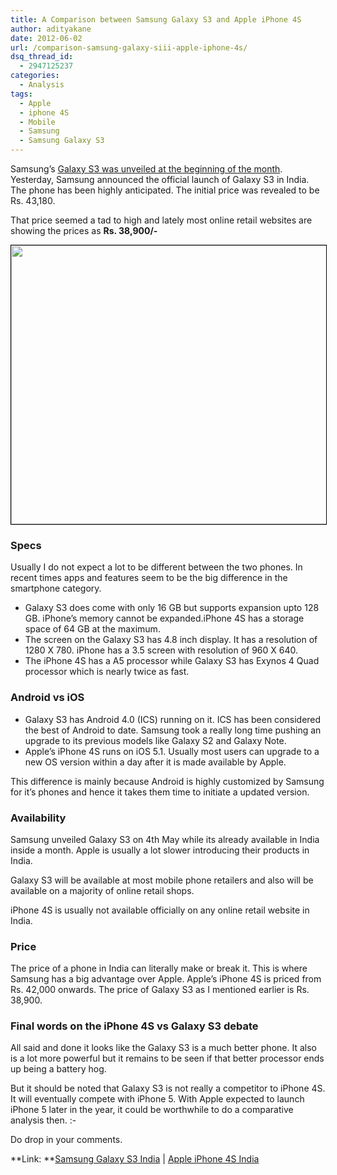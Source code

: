 ```yaml
---
title: A Comparison between Samsung Galaxy S3 and Apple iPhone 4S
author: adityakane
date: 2012-06-02
url: /comparison-samsung-galaxy-siii-apple-iphone-4s/
dsq_thread_id:
  - 2947125237
categories:
  - Analysis
tags:
  - Apple
  - iphone 4S
  - Mobile
  - Samsung
  - Samsung Galaxy S3
---
```

Samsung&#8217;s [Galaxy S3 was unveiled at the beginning of the month][1]. Yesterday, Samsung announced the official launch of Galaxy S3 in India. The phone has been highly anticipated. The initial price was revealed to be Rs. 43,180.

That price seemed a tad to high and lately most online retail websites are showing the prices as **Rs. 38,900/-**

<a href="http://devilsworkshop.org/comparison-samsung-galaxy-siii-apple-iphone-4s/galaxys3_iphone4s_compare/" rel="attachment wp-att-58432"><img class="alignnone size-full wp-image-58432" style="border: 1px solid black;" title="Comparison iPhone4S Galaxy S3" src="http://cdn.devilsworkshop.org/files/2012/06/GalaxyS3_iPhone4S_Compare.png" alt="" width="528" height="446" /></a>

### Specs

Usually I do not expect a lot to be different between the two phones. In recent times apps and features seem to be the big difference in the smartphone category.

  * Galaxy S3 does come with only 16 GB but supports expansion upto 128 GB. iPhone&#8217;s memory cannot be expanded.iPhone 4S has a storage space of 64 GB at the maximum.
  * The screen on the Galaxy S3 has 4.8 inch display. It has a resolution of 1280 X 780. iPhone has a 3.5 screen with resolution of 960 X 640.
  * The iPhone 4S has a A5 processor while Galaxy S3 has Exynos 4 Quad processor which is nearly twice as fast.

### Android vs iOS

  * Galaxy S3 has Android 4.0 (ICS) running on it. ICS has been considered the best of Android to date. Samsung took a really long time pushing an upgrade to its previous models like Galaxy S2 and Galaxy Note.
  * Apple&#8217;s iPhone 4S runs on iOS 5.1. Usually most users can upgrade to a new OS version within a day after it is made available by Apple.

This difference is mainly because Android is highly customized by Samsung for it&#8217;s phones and hence it takes them time to initiate a updated version.

### Availability

Samsung unveiled Galaxy S3 on 4th May while its already available in India inside a month. Apple is usually a lot slower introducing their products in India.

Galaxy S3 will be available at most mobile phone retailers and also will be available on a majority of online retail shops.

iPhone 4S is usually not available officially on any online retail website in India.

### Price

The price of a phone in India can literally make or break it. This is where Samsung has a big advantage over Apple. Apple&#8217;s iPhone 4S is priced from Rs. 42,000 onwards. The price of Galaxy S3 as I mentioned earlier is Rs. 38,900.

### Final words on the iPhone 4S vs Galaxy S3 debate

All said and done it looks like the Galaxy S3 is a much better phone. It also is a lot more powerful but it remains to be seen if that better processor ends up being a battery hog.

But it should be noted that Galaxy S3 is not really a competitor to iPhone 4S. It will eventually compete with iPhone 5. With Apple expected to launch iPhone 5 later in the year, it could be worthwhile to do a comparative analysis then. <img src="http://devilsworkshop.org/wp-includes/images/smilies/simple-smile.png" alt=":-)" class="wp-smiley" style="height: 1em; max-height: 1em;" />

Do drop in your comments.

**Link: **<a href="http://www.samsung.com/global/galaxys3/index.html" onclick="_gaq.push(['_trackEvent', 'outbound-article', 'http://www.samsung.com/global/galaxys3/index.html', 'Samsung Galaxy S3 India']);" >Samsung Galaxy S3 India</a> | <a href="http://www.apple.com/in/iphone/" onclick="_gaq.push(['_trackEvent', 'outbound-article', 'http://www.apple.com/in/iphone/', 'Apple iPhone 4S India']);" >Apple iPhone 4S India</a>

 [1]: http://devilsworkshop.org/samsung-releases-galaxy-iii-rival-iphone/
